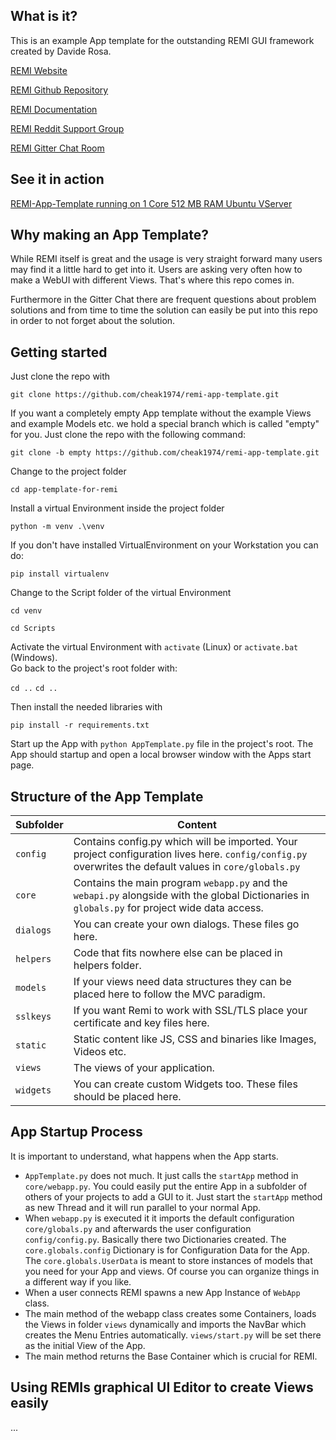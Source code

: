 ## What is it?

This is an example App template for the outstanding REMI GUI framework created by Davide Rosa.

[REMI Website](https://www.remigui.com "REMI Homepage")

[REMI Github Repository](https://github.com/dddomodossola/remi "REMI Github Repository")

[REMI Documentation](https://remi.readthedocs.io/en/latest/)

[REMI Reddit Support Group](https://www.reddit.com/r/Python/comments/3rbvus/remi_gui_library_for_python/)

[REMI Gitter Chat Room](https://gitter.im/dddomodossola/remi#)

## See it in action

[REMI-App-Template running on 1 Core 512 MB RAM Ubuntu VServer](http://remi.kueken.de)


## Why making an App Template?

While REMI itself is great and the usage is very straight forward many users may find it a little hard to get
into it. Users are asking very often how to make a WebUI with different Views. That's where this repo comes in.

Furthermore in the Gitter Chat there are frequent questions about problem solutions and from time to time
the solution can easily be put into this repo in order to not forget about the solution.


## Getting started

Just clone the repo with 

`git clone https://github.com/cheak1974/remi-app-template.git`

If you want a completely empty App template without the example Views and example Models etc.
we hold a special branch which is called "empty" for you. Just clone the repo with the following command:

`git clone -b empty https://github.com/cheak1974/remi-app-template.git`

Change to the project folder 

`cd app-template-for-remi`

Install a virtual Environment inside the project folder 

`python -m venv .\venv`

If you don't have installed VirtualEnvironment on your Workstation you can do:

`pip install virtualenv`

Change to the Script folder of the virtual Environment 

`cd venv` 

`cd Scripts`

Activate the virtual Environment with `activate` (Linux) or `activate.bat` (Windows).  
Go back to the project's root folder with:

`cd ..`
`cd ..`

Then install the needed libraries with 

`pip install -r requirements.txt`

Start up the App with `python AppTemplate.py` file in the project's root.
The App should startup and open a local browser window with the Apps start page.


## Structure of the App Template

|Subfolder      | Content          |
|---------------|------------------|
|`config`       | Contains config.py which will be imported. Your project configuration lives here. `config/config.py` overwrites the default values in `core/globals.py` |
|`core`         | Contains the main program `webapp.py` and the `webapi.py` alongside with the global Dictionaries in `globals.py` for project wide data access.|
|`dialogs`      | You can create your own dialogs. These files go here.|
|`helpers`      | Code that fits nowhere else can be placed in helpers folder.|
|`models`       | If your views need data structures they can be placed here to follow the MVC paradigm.|
|`sslkeys`      | If you want Remi to work with SSL/TLS place your certificate and key files here.|
|`static`       | Static content like JS, CSS and binaries like Images, Videos etc.|
|`views`        | The views of your application.|
|`widgets`      | You can create custom Widgets too. These files should be placed here.|


## App Startup Process

It is important to understand, what happens when the App starts.

- `AppTemplate.py` does not much. It just calls the `startApp` method in `core/webapp.py`. You could easily
put the entire App in a subfolder of others of your projects to add a GUI to it. Just start the `startApp`
method as new Thread and it will run parallel to your normal App.
- When `webapp.py` is executed it it imports the default configuration `core/globals.py` and afterwards
the user configuration `config/config.py`. Basically there two Dictionaries created. The `core.globals.config`
Dictionary is for Configuration Data for the App. The `core.globals.UserData` is meant to store instances of
models that you need for your App and views. Of course you can organize things in a different way if you like.
- When a user connects REMI spawns a new App Instance of `WebApp` class.
- The main method of the webapp class creates some Containers, loads the Views in folder `views` dynamically
and imports the NavBar which creates the Menu Entries automatically. `views/start.py` will be set there as
the initial View of the App.
- The main method returns the Base Container which is crucial for REMI.


## Using REMIs graphical UI Editor to create Views easily

...
